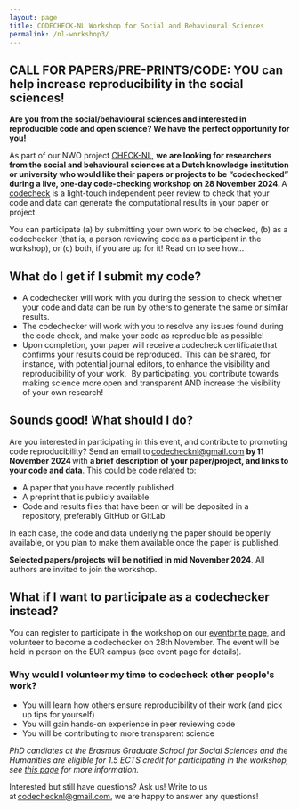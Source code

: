 ```yaml
---
layout: page
title: CODECHECK-NL Workshop for Social and Behavioural Sciences
permalink: /nl-workshop3/
---
```


## CALL FOR PAPERS/PRE-PRINTS/CODE: YOU can help increase reproducibility in the social sciences!

**Are you from the social/behavioural sciences and interested in reproducible code and open science? We have the perfect opportunity for you!**
 
As part of our NWO project [CHECK-NL](https://codecheck.org.uk/nl), **we are looking for researchers from the social and behavioural sciences at a Dutch knowledge institution or university who would like their papers or projects to be “codechecked” during a live, one-day code-checking workshop on 28 November 2024.** A [codecheck](https://codecheck.org.uk/process/) is a light-touch independent peer review to check that your code and data can generate the computational results in your paper or project.  

You can participate (a) by submitting your own work to be checked, (b) as a codechecker (that is, a person reviewing code as a participant in the workshop), or (c) both, if you are up for it! Read on to see how…  


## What do I get if I submit my code?  

-	A codechecker will work with you during the session to check whether your code and data can be run by others to generate the same or similar results.  
-	The codechecker will work with you to resolve any issues found during the code check, and make your code as reproducible as possible!  
-	Upon completion, your paper will receive a codecheck certificate that confirms your results could be reproduced.  This can be shared, for instance, with potential journal editors, to enhance the visibility and reproducibility of your work.   
By participating, you contribute towards making science more open and transparent AND increase the visibility of your own research!  

## Sounds good! What should I do?  

Are you interested in participating in this event, and contribute to promoting code reproducibility? Send an email to codechecknl@gmail.com **by 11 November 2024** with **a brief description of your paper/project, and links to your code and data**. This could be code related to:  
-	A paper that you have recently published  
-	A preprint that is publicly available  
-	Code and results files that have been or will be deposited in a repository, preferably  GitHub or GitLab 

In each case, the code and data underlying the paper should be openly available, or you plan to make them available once the paper is published. 

**Selected papers/projects will be notified in mid November 2024**. All authors are invited to join the workshop.  

## What if I want to participate as a codechecker instead? 

You can register to participate in the workshop on our [eventbrite page](https://www.eventbrite.nl/e/codecheck-workshop-for-the-social-sciences-tickets-1024618099317?aff=oddtdtcreator), and volunteer to become a codechecker on 28th November. The event will be held in person on the EUR campus (see event page for details).  

### Why would I volunteer my time to codecheck other people's work? 
-	You will learn how others ensure reproducibility of their work (and pick up tips for yourself)
-	You will gain hands-on experience in peer reviewing code 
-	You will be contributing to more transparent science 

*PhD candiates at the Erasmus Graduate School for Social Sciences and the Humanities are eligible for 1.5 ECTS credit for participating in the workshop, see [this page](https://www.eur.nl/en/egsh/course/code-check-your-research) for more information.*

Interested but still have questions? Ask us! 
Write to us at codechecknl@gmail.com, we are happy to answer any questions! 
 
